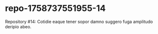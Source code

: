 # repo-1758737551955-14
Repository #14: Cotidie eaque tener sopor damno suggero fuga amplitudo deripio abeo.
